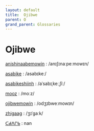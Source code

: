 ```yaml
---
layout: default
title:  Ojibwe
parent: O
grand_parent: Glossaries
---
```


# Ojibwe


[anishinaabemowin](https://en.wiktionary.org/wiki/?curid=241447)
: /anɪʃɪnaːpeːmowɪn/

[asabike](https://en.wiktionary.org/wiki/?curid=7930786)
: /asabɪkeː/

[asabikeshiinh](https://en.wiktionary.org/wiki/?curid=7210135)
: /aˈsabɪˌkeːˌʃĩː/

[mooz](https://en.wiktionary.org/wiki/?curid=538862)
: /moːz/

[ojibwemowin](https://en.wiktionary.org/wiki/?curid=4970142)
: /odʒɪbweːmowɪn/

[zhigaag](https://en.wiktionary.org/wiki/?curid=335956)
: /ʒɪˈɡaːk/

[ᑕᑯᐱᒋᑲ](https://en.wiktionary.org/wiki/?curid=8677743)
: nan

